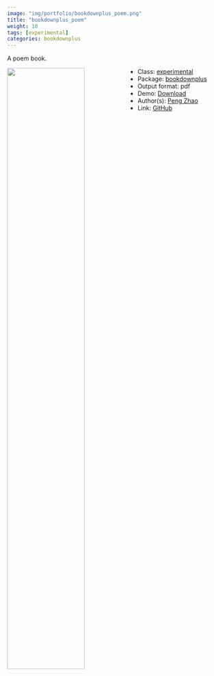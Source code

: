 ```yaml
---
image: "img/portfolio/bookdownplus_poem.png"
title: "bookdownplus_poem"
weight: 10
tags: [experimental]
categories: bookdownplus
---
```


A poem book.

<!--more-->

<p><a href="../../img/portfolio/bookdownplus_poem.png"><img class = "jf-image-shadow" src="../../img/portfolio/bookdownplus_poem.png", width="60%"  align="left"></a></p>



- Class: [experimental](../../tags/experimental)
- Package: [bookdownplus](bookdownplus)
- Output format: pdf
- Demo: [Download](https://pzhaonet.github.io/bookdownplus/inst2/poem/showcase/poem.pdf)
- Author(s): [Peng Zhao](https://pzhao.org)
- Link: [GitHub](https://github.com/pzhaonet/bookdownplus)


